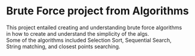 # Brute Force project from Algorithms
This project entailed creating and understanding brute force algorithms<br/>
in how to create and understand the simplicity of the algs.<br/>
Some of the algorithms included Selection Sort, Sequential Search,<br/>
String matching, and closest points searching.
